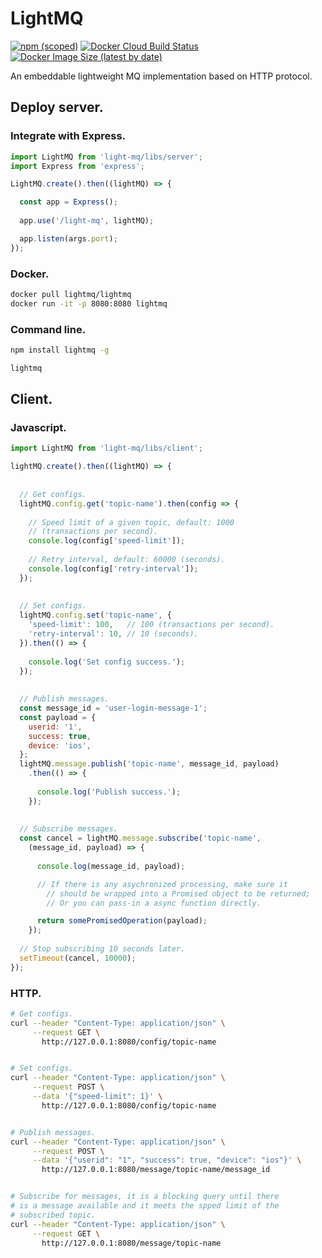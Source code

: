 # LightMQ

[![npm (scoped)](https://img.shields.io/npm/v/@aguang/lightmq)](https://www.npmjs.com/package/@aguang/lightmq)
[![Docker Cloud Build Status](https://img.shields.io/docker/cloud/build/lightmq/lightmq)](https://hub.docker.com/r/lightmq/lightmq/builds)
[![Docker Image Size (latest by date)](https://img.shields.io/docker/image-size/lightmq/lightmq)](https://hub.docker.com/r/lightmq/lightmq)

An embeddable lightweight MQ implementation based on HTTP protocol.

## Deploy server.

### Integrate with Express.

```javascript
import LightMQ from 'light-mq/libs/server';
import Express from 'express';

LightMQ.create().then((lightMQ) => {

  const app = Express();
  
  app.use('/light-mq', lightMQ);

  app.listen(args.port);
});
```

### Docker.

```bash
docker pull lightmq/lightmq
docker run -it -p 8080:8080 lightmq
```

### Command line.

```bash
npm install lightmq -g

lightmq
```

## Client.

### Javascript.

```javascript
import LightMQ from 'light-mq/libs/client';

lightMQ.create().then((lightMQ) => {
  
  
  // Get configs.
  lightMQ.config.get('topic-name').then(config => {
  
    // Speed limit of a given topic, default: 1000
    // (transactions per second).
    console.log(config['speed-limit']);
    
    // Retry interval, default: 60000 (seconds).
    console.log(config['retry-interval']);
  });
  
  
  // Set configs.
  lightMQ.config.set('topic-name', {
    'speed-limit': 100,   // 100 (transactions per second).
    'retry-interval': 10, // 10 (seconds).
  }).then(() => {
    
    console.log('Set config success.');
  });
  
  
  // Publish messages.
  const message_id = 'user-login-message-1';
  const payload = {
    userid: '1',
    success: true,
    device: 'ios',
  };
  lightMQ.message.publish('topic-name', message_id, payload)
    .then(() => {
    
      console.log('Publish success.');
    });
  
  
  // Subscribe messages.
  const cancel = lightMQ.message.subscribe('topic-name',
  	(message_id, payload) => {
    
      console.log(message_id, payload);

      // If there is any asychronized processing, make sure it
    	// should be wrapped into a Promised object to be returned;
    	// Or you can pass-in a async function directly.

      return somePromisedOperation(payload);
    });
  
  // Stop subscribing 10 seconds later.
  setTimeout(cancel, 10000);
});
```

### HTTP.

```bash
# Get configs.
curl --header "Content-Type: application/json" \
     --request GET \
       http://127.0.0.1:8080/config/topic-name


# Set configs.
curl --header "Content-Type: application/json" \
     --request POST \
     --data '{"speed-limit": 1}' \
       http://127.0.0.1:8080/config/topic-name


# Publish messages.
curl --header "Content-Type: application/json" \
     --request POST \
     --data '{"userid": "1", "success": true, "device": "ios"}' \
       http://127.0.0.1:8080/message/topic-name/message_id 


# Subscribe for messages, it is a blocking query until there
# is a message available and it meets the spped limit of the
# subscribed topic.
curl --header "Content-Type: application/json" \
     --request GET \
       http://127.0.0.1:8080/message/topic-name
```